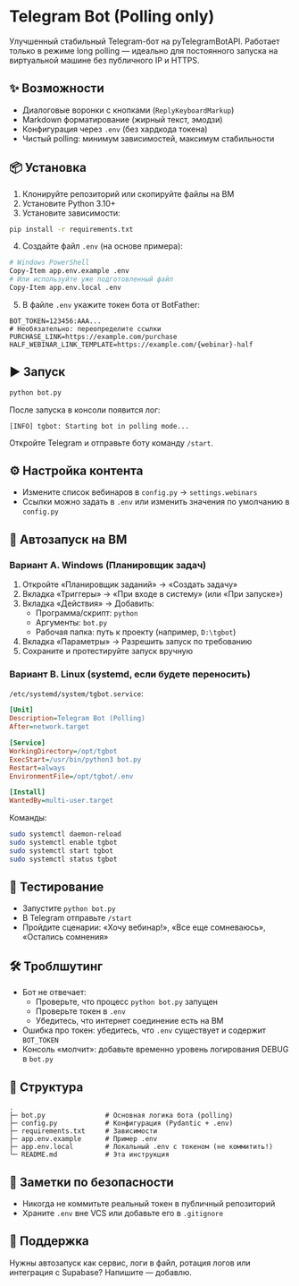 # Telegram Bot (Polling only)

Улучшенный стабильный Telegram-бот на pyTelegramBotAPI. Работает только в режиме long polling — идеально для постоянного запуска на виртуальной машине без публичного IP и HTTPS.

## ✨ Возможности
- Диалоговые воронки с кнопками (`ReplyKeyboardMarkup`)
- Markdown форматирование (жирный текст, эмодзи)
- Конфигурация через `.env` (без хардкода токена)
- Чистый polling: минимум зависимостей, максимум стабильности

## 📦 Установка

1) Клонируйте репозиторий или скопируйте файлы на ВМ
2) Установите Python 3.10+
3) Установите зависимости:
```bash
pip install -r requirements.txt
```
4) Создайте файл `.env` (на основе примера):
```bash
# Windows PowerShell
Copy-Item app.env.example .env
# Или используйте уже подготовленный файл
Copy-Item app.env.local .env
```
5) В файле `.env` укажите токен бота от BotFather:
```env
BOT_TOKEN=123456:AAA...
# Необязательно: переопределите ссылки
PURCHASE_LINK=https://example.com/purchase
HALF_WEBINAR_LINK_TEMPLATE=https://example.com/{webinar}-half
```

## ▶️ Запуск

```bash
python bot.py
```
После запуска в консоли появится лог:
```
[INFO] tgbot: Starting bot in polling mode...
```
Откройте Telegram и отправьте боту команду `/start`.

## ⚙️ Настройка контента
- Измените список вебинаров в `config.py` → `settings.webinars`
- Ссылки можно задать в `.env` или изменить значения по умолчанию в `config.py`

## 🔁 Автозапуск на ВМ

### Вариант A. Windows (Планировщик задач)
1. Откройте «Планировщик заданий» → «Создать задачу»
2. Вкладка «Триггеры» → «При входе в систему» (или «При запуске»)
3. Вкладка «Действия» → Добавить:
   - Программа/скрипт: `python`
   - Аргументы: `bot.py`
   - Рабочая папка: путь к проекту (например, `D:\tgbot`)
4. Вкладка «Параметры» → Разрешить запуск по требованию
5. Сохраните и протестируйте запуск вручную

### Вариант B. Linux (systemd, если будете переносить)
`/etc/systemd/system/tgbot.service`:
```ini
[Unit]
Description=Telegram Bot (Polling)
After=network.target

[Service]
WorkingDirectory=/opt/tgbot
ExecStart=/usr/bin/python3 bot.py
Restart=always
EnvironmentFile=/opt/tgbot/.env

[Install]
WantedBy=multi-user.target
```
Команды:
```bash
sudo systemctl daemon-reload
sudo systemctl enable tgbot
sudo systemctl start tgbot
sudo systemctl status tgbot
```

## 🧪 Тестирование
- Запустите `python bot.py`
- В Telegram отправьте `/start`
- Пройдите сценарии: «Хочу вебинар!», «Все еще сомневаюсь», «Остались сомнения»

## 🛠️ Троблшутинг
- Бот не отвечает:
  - Проверьте, что процесс `python bot.py` запущен
  - Проверьте токен в `.env`
  - Убедитесь, что интернет соединение есть на ВМ
- Ошибка про токен: убедитесь, что `.env` существует и содержит `BOT_TOKEN`
- Консоль «молчит»: добавьте временно уровень логирования DEBUG в `bot.py`

## 📁 Структура
```
.
├─ bot.py               # Основная логика бота (polling)
├─ config.py            # Конфигурация (Pydantic + .env)
├─ requirements.txt     # Зависимости
├─ app.env.example      # Пример .env
├─ app.env.local        # Локальный .env с токеном (не коммитить!)
└─ README.md            # Эта инструкция
```

## 📝 Заметки по безопасности
- Никогда не коммитьте реальный токен в публичный репозиторий
- Храните `.env` вне VCS или добавьте его в `.gitignore`

## 📣 Поддержка
Нужны автозапуск как сервис, логи в файл, ротация логов или интеграция с Supabase? Напишите — добавлю. 
